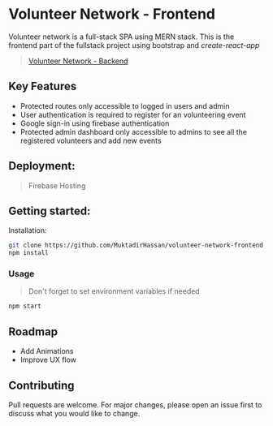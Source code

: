 # Volunteer Network - Frontend

Volunteer network is a full-stack SPA using MERN stack.
This is the frontend part of the fullstack project using bootstrap and _create-react-app_

>  [Volunteer Network - Backend](https://github.com/MuktadirHassan/volunteer-network-backend)

## Key Features
- Protected routes only accessible to logged in users and admin
- User authentication is required to register for an volunteering event
- Google sign-in using firebase authentication
- Protected admin dashboard only accessible to admins to see all the registered volunteers
and add new events


## Deployment:
> Firebase Hosting



## Getting started:
Installation:

```bash
git clone https://github.com/MuktadirHassan/volunteer-network-frontend.git
npm install
```

### Usage
> Don't forget to set environment variables if needed
```bash
npm start
```
## Roadmap
- Add Animations
- Improve UX flow

## Contributing
Pull requests are welcome. For major changes, please open an issue first to discuss what you would like to change.


